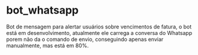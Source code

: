 # bot_whatsapp
Bot de mensagem para alertar usuários sobre vencimentos de fatura, o bot está em desenvolvimento, atualmente ele carrega a conversa do Whatsapp porem não da o comando de envio, conseguindo apenas enviar manualmente, mas está em 80%.
